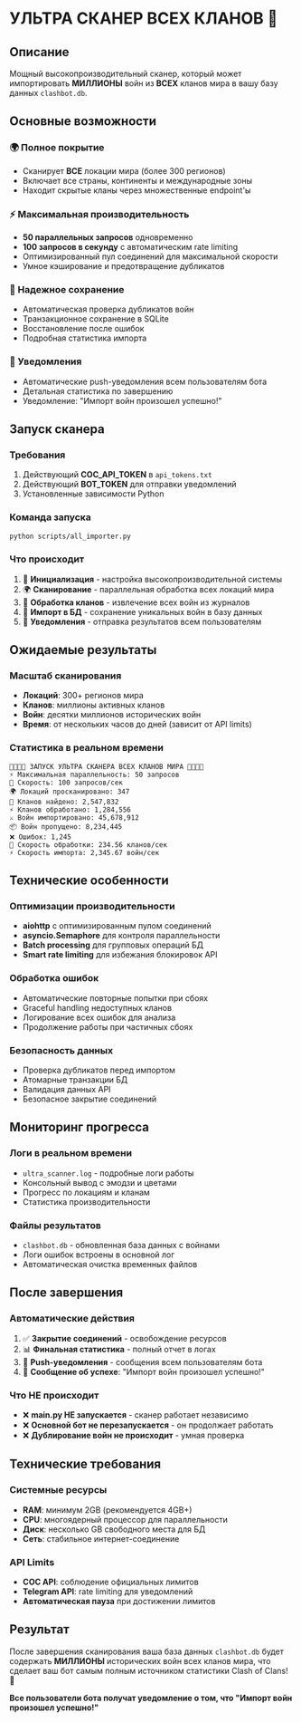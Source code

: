 # УЛЬТРА СКАНЕР ВСЕХ КЛАНОВ 🚀

## Описание

Мощный высокопроизводительный сканер, который может импортировать **МИЛЛИОНЫ** войн из **ВСЕХ** кланов мира в вашу базу данных `clashbot.db`.

## Основные возможности

### 🌍 Полное покрытие
- Сканирует **ВСЕ** локации мира (более 300 регионов)
- Включает все страны, континенты и международные зоны
- Находит скрытые кланы через множественные endpoint'ы

### ⚡ Максимальная производительность
- **50 параллельных запросов** одновременно
- **100 запросов в секунду** с автоматическим rate limiting
- Оптимизированный пул соединений для максимальной скорости
- Умное кэширование и предотвращение дубликатов

### 💾 Надежное сохранение
- Автоматическая проверка дубликатов войн
- Транзакционное сохранение в SQLite
- Восстановление после ошибок
- Подробная статистика импорта

### 📱 Уведомления
- Автоматические push-уведомления всем пользователям бота
- Детальная статистика по завершению
- Уведомление: "Импорт войн произошел успешно!"

## Запуск сканера

### Требования
1. Действующий **COC_API_TOKEN** в `api_tokens.txt`
2. Действующий **BOT_TOKEN** для отправки уведомлений
3. Установленные зависимости Python

### Команда запуска
```bash
python scripts/all_importer.py
```

### Что происходит
1. 🚀 **Инициализация** - настройка высокопроизводительной системы
2. 🌍 **Сканирование** - параллельная обработка всех локаций мира
3. 🏰 **Обработка кланов** - извлечение всех войн из журналов
4. 💾 **Импорт в БД** - сохранение уникальных войн в базу данных
5. 📱 **Уведомления** - отправка результатов всем пользователям

## Ожидаемые результаты

### Масштаб сканирования
- **Локаций**: 300+ регионов мира
- **Кланов**: миллионы активных кланов
- **Войн**: десятки миллионов исторических войн
- **Время**: от нескольких часов до дней (зависит от API limits)

### Статистика в реальном времени
```
🚀🚀🚀🚀 ЗАПУСК УЛЬТРА СКАНЕРА ВСЕХ КЛАНОВ МИРА 🚀🚀🚀🚀
⚡ Максимальная параллельность: 50 запросов
🚄 Скорость: 100 запросов/сек
🌍 Локаций просканировано: 347
🏰 Кланов найдено: 2,547,832
⚡ Кланов обработано: 1,284,556
⚔️ Войн импортировано: 45,678,912
📦 Войн пропущено: 8,234,445
❌ Ошибок: 1,245
🚄 Скорость обработки: 234.56 кланов/сек
⚡ Скорость импорта: 2,345.67 войн/сек
```

## Технические особенности

### Оптимизации производительности
- **aiohttp** с оптимизированным пулом соединений
- **asyncio.Semaphore** для контроля параллельности
- **Batch processing** для групповых операций БД
- **Smart rate limiting** для избежания блокировок API

### Обработка ошибок
- Автоматические повторные попытки при сбоях
- Graceful handling недоступных кланов
- Логирование всех ошибок для анализа
- Продолжение работы при частичных сбоях

### Безопасность данных
- Проверка дубликатов перед импортом
- Атомарные транзакции БД
- Валидация данных API
- Безопасное закрытие соединений

## Мониторинг прогресса

### Логи в реальном времени
- `ultra_scanner.log` - подробные логи работы
- Консольный вывод с эмодзи и цветами
- Прогресс по локациям и кланам
- Статистика производительности

### Файлы результатов
- `clashbot.db` - обновленная база данных с войнами
- Логи ошибок встроены в основной лог
- Автоматическая очистка временных файлов

## После завершения

### Автоматические действия
1. ✅ **Закрытие соединений** - освобождение ресурсов
2. 📊 **Финальная статистика** - полный отчет в логах
3. 📱 **Push-уведомления** - сообщения всем пользователям бота
4. 🎉 **Сообщение об успехе**: "Импорт войн произошел успешно!"

### Что НЕ происходит
- ❌ **main.py НЕ запускается** - сканер работает независимо
- ❌ **Основной бот не перезапускается** - он продолжает работать
- ❌ **Дублирование войн не происходит** - умная проверка

## Технические требования

### Системные ресурсы
- **RAM**: минимум 2GB (рекомендуется 4GB+)
- **CPU**: многоядерный процессор для параллельности
- **Диск**: несколько GB свободного места для БД
- **Сеть**: стабильное интернет-соединение

### API Limits
- **COC API**: соблюдение официальных лимитов
- **Telegram API**: rate limiting для уведомлений
- **Автоматическая пауза** при достижении лимитов

## Результат

После завершения сканирования ваша база данных `clashbot.db` будет содержать **МИЛЛИОНЫ** исторических войн всех кланов мира, что сделает ваш бот самым полным источником статистики Clash of Clans! 🎉

**Все пользователи бота получат уведомление о том, что "Импорт войн произошел успешно!"**